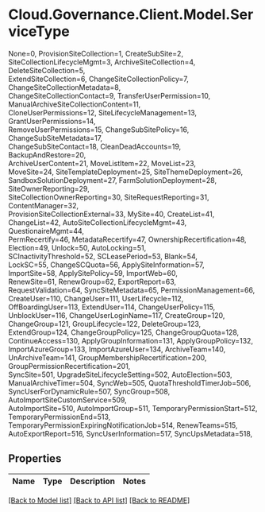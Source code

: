 # Cloud.Governance.Client.Model.ServiceType
None=0, ProvisionSiteCollection=1, CreateSubSite=2, </br>SiteCollectionLifecycleMgmt=3, ArchiveSiteCollection=4, DeleteSiteCollection=5, </br>ExtendSiteCollection=6, ChangeSiteCollectionPolicy=7, ChangeSiteCollectionMetadata=8, </br>ChangeSiteCollectionContact=9, TransferUserPermission=10, ManualArchiveSiteCollectionContent=11, </br>CloneUserPermissions=12, SiteLifecycleManagement=13, GrantUserPermissions=14, </br>RemoveUserPermissions=15, ChangeSubSitePolicy=16, ChangeSubSiteMetadata=17, </br>ChangeSubSiteContact=18, CleanDeadAccounts=19, BackupAndRestore=20, </br>ArchiveUserContent=21, MoveListItem=22, MoveList=23, </br>MoveSite=24, SiteTemplateDeployment=25, SiteThemeDeployment=26, </br>SandboxSolutionDeployment=27, FarmSolutionDeployment=28, SiteOwnerReporting=29, </br>SiteCollectionOwnerReporting=30, SiteRequestReporting=31, ContentManager=32, </br>ProvisionSiteCollectionExternal=33, MySite=40, CreateList=41, </br>ChangeList=42, AutoSiteCollectionLifecycleMgmt=43, QuestionaireMgmt=44, </br>PermRecertify=46, MetadataRecertify=47, OwnershipRecertification=48, </br>Election=49, Unlock=50, AutoLocking=51, </br>SCInactivityThreshold=52, SCLeasePeriod=53, Blank=54, </br>LockSC=55, ChangeSCQuota=56, ApplySiteInformation=57, </br>ImportSite=58, ApplySitePolicy=59, ImportWeb=60, </br>RenewSite=61, RenewGroup=62, ExportReport=63, </br>RequestValidation=64, SyncSiteMetadata=65, PermissionManagement=66, </br>CreateUser=110, ChangeUser=111, UserLifecycle=112, </br>OffBoardingUser=113, ExtendUser=114, ChangeUserPolicy=115, </br>UnblockUser=116, ChangeUserLoginName=117, CreateGroup=120, </br>ChangeGroup=121, GroupLifecycle=122, DeleteGroup=123, </br>ExtendGroup=124, ChangeGroupPolicy=125, ChangeGroupQuota=128, </br>ContinueAccess=130, ApplyGroupInformation=131, ApplyGroupPolicy=132, </br>ImportAzureGroup=133, ImportAzureUser=134, ArchiveTeam=140, </br>UnArchiveTeam=141, GroupMembershipRecertification=200, GroupPermissionRecertification=201, </br>SyncSite=501, UpgradeSiteLifecycleSetting=502, AutoElection=503, </br>ManualArchiveTimer=504, SyncWeb=505, QuotaThresholdTimerJob=506, </br>SyncUserForDynamicRule=507, SyncGroup=508, AutoImportSiteCustomService=509, </br>AutoImportSite=510, AutoImportGroup=511, TemporaryPermissionStart=512, </br>TemporaryPermissionEnd=513, TemporaryPermissionExpiringNotificationJob=514, RenewTeams=515, </br>AutoExportReport=516, SyncUserInformation=517, SyncUpsMetadata=518, </br>
## Properties

Name | Type | Description | Notes
------------ | ------------- | ------------- | -------------

[[Back to Model list]](../README.md#documentation-for-models) [[Back to API list]](../README.md#documentation-for-api-endpoints) [[Back to README]](../README.md)

